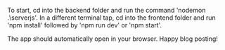 To start, cd into the backend folder and run the command 'nodemon .\serverjs'.
In a different terminal tap, cd into the frontend folder and run 'npm install' followed by 'npm run dev' or 'npm start'.

The app should automatically open in your browser. Happy blog posting!